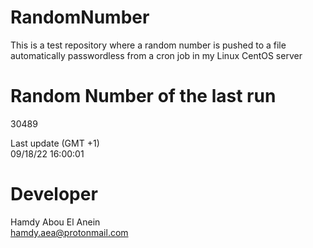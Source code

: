 # RandomNumber    
This is a test repository where a random number is pushed to a file automatically passwordless from a cron job in my Linux CentOS server    
# Random Number of the last run   
30489
      
Last update (GMT +1)    
09/18/22 16:00:01
# Developer    
Hamdy Abou El Anein   
hamdy.aea@protonmail.com
